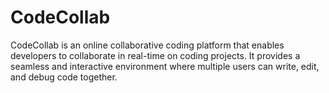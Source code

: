 # CodeCollab
CodeCollab is an online collaborative coding platform that enables developers to collaborate in real-time on coding projects. It provides a seamless and interactive environment where multiple users can write, edit, and debug code together.
